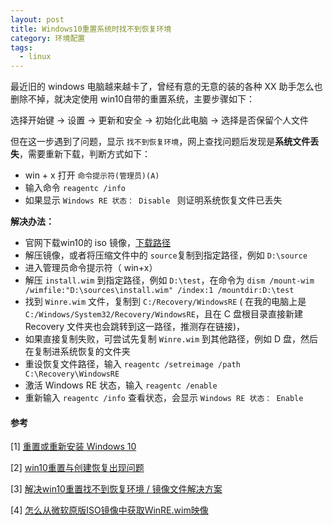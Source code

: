 ```yaml
---
layout: post
title: Windows10重置系统时找不到恢复环境
category: 环境配置
tags: 
  - linux
---
```




最近旧的 windows 电脑越来越卡了，曾经有意的无意的装的各种 XX 助手怎么也删除不掉，就决定使用 win10自带的重置系统，主要步骤如下：

选择开始键 -> 设置 -> 更新和安全 -> 初始化此电脑 -> 选择是否保留个人文件

但在这一步遇到了问题，显示 `找不到恢复环境`，网上查找问题后发现是**系统文件丢失**，需要重新下载，判断方式如下：

- win + x 打开 `命令提示符(管理员)(A)`
- 输入命令 `reagentc /info`
- 如果显示 `Windows RE 状态： Disable ` 则证明系统恢复文件已丢失



**解决办法：**

- 官网下载win10的 iso 镜像，[下载路径](https://www.microsoft.com/zh-cn/software-download/windows10ISO)
- 解压镜像，或者将压缩文件中的 `source`复制到指定路径，例如 `D:\source`
- 进入管理员命令提示符（ win+x）
- 解压 `install.wim` 到指定路径，例如 `D:\test`，在命令为 `dism /mount-wim /wimfile:"D:\sources\install.wim" /index:1 /mountdir:D:\test`
- 找到 `Winre.wim` 文件，复制到 `C:/Recovery/WindowsRE` ( 在我的电脑上是`C:/Windows/System32/Recovery/WindowsRE`，且在 C 盘根目录直接新建 Recovery 文件夹也会跳转到这一路径，推测存在链接)，
- 如果直接复制失败，可尝试先复制 `Winre.wim` 到其他路径，例如 D 盘，然后在复制进系统恢复的文件夹
- 重设恢复文件路径，输入 `reagentc /setreimage /path C:\Recovery\WindowsRE`
- 激活 Windows RE 状态，输入 `reagentc /enable`
- 重新输入 `reagentc /info` 查看状态，会显示 `Windows RE 状态： Enable `







#### 参考

[1] [重置或重新安装 Windows 10](https://support.microsoft.com/zh-cn/help/4026528/windows-10-reset-or-reinstall)

[2] [win10重置与创建恢复出现问题](https://answers.microsoft.com/zh-hans/windows/forum/all/win10%E9%87%8D%E7%BD%AE%E4%B8%8E%E5%88%9B%E5%BB%BA/164f93f0-fa75-4b64-aaec-7e94c19bc3ae) 

[3] [解决win10重置找不到恢复环境 / 镜像文件解决方案](https://blog.csdn.net/keylion_/article/details/79385841)

[4] [怎么从微软原版ISO镜像中获取WinRE.wim映像](https://answers.microsoft.com/zh-hans/windows/forum/all/%E6%80%8E%E4%B9%88%E4%BB%8E%E5%BE%AE%E8%BD%AF/5d61baee-2034-41fe-b939-6073f0cbcfc2)